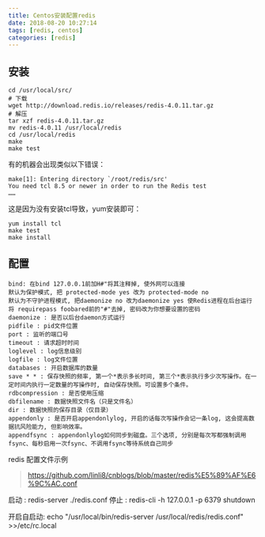 ```yaml
---
title: Centos安装配置redis
date: 2018-08-20 10:27:14
tags: [redis, centos]
categories: [redis]
---
```

## 安装
```
cd /usr/local/src/
# 下载
wget http://download.redis.io/releases/redis-4.0.11.tar.gz
# 解压
tar xzf redis-4.0.11.tar.gz
mv redis-4.0.11 /usr/local/redis
cd /usr/local/redis
make
make test
```
有的机器会出现类似以下错误：
```
make[1]: Entering directory `/root/redis/src'
You need tcl 8.5 or newer in order to run the Redis test
……
```
这是因为没有安装tcl导致，yum安装即可：
```
yum install tcl
make test
make install
```
## 配置
```
bind: 在bind 127.0.0.1前加H#"将其注释掉, 使外网可以连接
默认为保护模式, 把 protected-mode yes 改为 protected-mode no
默认为不守护进程模式, 把daemonize no 改为daemonize yes 使Redis进程在后台运行
将 requirepass foobared前的"#"去掉, 密码改为你想要设置的密码
daemonize : 是否以后台daemon方式运行
pidfile : pid文件位置
port : 监听的端口号
timeout : 请求超时时间
loglevel : log信息级别
logfile : log文件位置
databases : 开启数据库的数量
save * * : 保存快照的频率, 第一个*表示多长时间, 第三个*表示执行多少次写操作。在一定时间内执行一定数量的写操作时, 自动保存快照。可设置多个条件。
rdbcompression : 是否使用压缩
dbfilename : 数据快照文件名（只是文件名）
dir : 数据快照的保存目录（仅目录）
appendonly : 是否开启appendonlylog, 开启的话每次写操作会记一条log, 这会提高数据抗风险能力, 但影响效率。
appendfsync : appendonlylog如何同步到磁盘。三个选项, 分别是每次写都强制调用fsync、每秒启用一次fsync、不调用fsync等待系统自己同步
```
redis 配置文件示例
> https://github.com/linli8/cnblogs/blob/master/redis%E5%89%AF%E6%9C%AC.conf

启动 : redis-server ./redis.conf
停止 : redis-cli -h 127.0.0.1 -p 6379 shutdown

开启自启动: echo "/usr/local/bin/redis-server /usr/local/redis/redis.conf" >>/etc/rc.local
